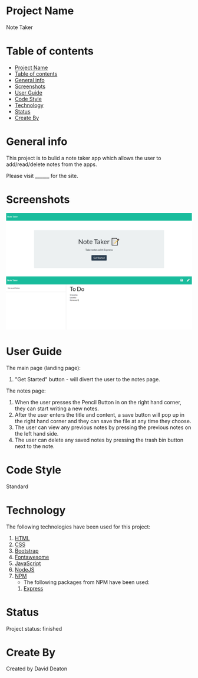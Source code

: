 # Project Name

Note Taker

# Table of contents

- [Project Name](#project-name)
- [Table of contents](#table-of-contents)
- [General info](#general-info)
- [Screenshots](#screenshots)
- [User Guide](#user-guide)
- [Code Style](#code-style)
- [Technology](#technology)
- [Status](#status)
- [Create By](#create-by)

# General info

This project is to bulid a note taker app which allows the user to add/read/delete notes from the apps.

Please visit ______ for the site.

# Screenshots

![screenshot](images/notetaker.PNG?raw=true)
![screenshot](images/notetaker2.PNG?raw=true)

# User Guide

The main page (landing page):

1. "Get Started" button - will divert the user to the notes page.

The notes page:

1. When the user presses the Pencil Button in on the right hand corner, they can start writing a new notes.
2. After the user enters the title and content, a save button  will pop up in the right hand corner and they can save the file at any time they choose.
3. The user can view any previous notes by pressing the previous notes on the left hand side.
4. The user can delete any saved notes by pressing the trash bin button next to the note.

# Code Style

Standard

# Technology

The following technologies have been used for this project:

1. [HTML](https://whatwg.org/)
2. [CSS](https://www.w3.org/Style/CSS/)
3. [Bootstrap](https://getbootstrap.com/)
4. [Fontawesome](https://fontawesome.com/)
5. [JavaScript](https://www.javascript.com/)
6. [NodeJS](https://nodejs.org/en/)
7. [NPM](https://www.npmjs.com/)
   - The following packages from NPM have been used:
   1. [Express](https://expressjs.com/)

# Status

Project status: finished

# Create By

Created by David Deaton
